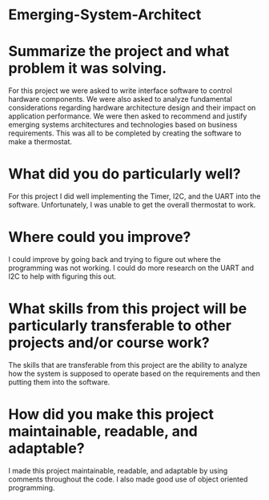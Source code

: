 # Emerging-System-Architect

# Summarize the project and what problem it was solving.

  For this project we were asked to write interface software to control hardware components. We were also asked to analyze fundamental considerations regarding         hardware architecture design and their impact on application performance. We were then asked to recommend and justify emerging systems architectures and technologies based on business requirements. This was all to be completed by creating the software to make a thermostat.
  
# What did you do particularly well?

  For this project I did well implementing the Timer, I2C, and the UART into the software. Unfortunately, I was unable to get the overall thermostat to work.
  
# Where could you improve?

  I could improve by going back and trying to figure out where the programming was not working. I could do more research on the UART and I2C to help with figuring this out.

# What skills from this project will be particularly transferable to other projects and/or course work?

  The skills that are transferable from this project are the ability to analyze how the system is supposed to operate based on the requirements and then putting them into the software. 

# How did you make this project maintainable, readable, and adaptable?

  I made this project maintainable, readable, and adaptable by using comments throughout the code. I also made good use of object oriented programming.
